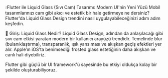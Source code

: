 💧Flutter ile Liquid Glass (Sıvı Cam) Tasarımı: Modern UI'nin Yeni Yüzü
Mobil tasarımlarınızı cam gibi akıcı ve estetik bir hale getirmeye ne dersiniz? Flutter'da Liquid Glass Design trendini nasıl uygulayabileceğinizi adım adım keşfedin.

👋 Giriş: Liquid Glass Nedir?
Liquid Glass Design, adından da anlaşılacağı gibi sıvı cam etkisi yaratan modern bir kullanıcı arayüzü trendidir. Temelinde blur (bulanıklaştırma), transparanlık, ışık yansıması ve akışkan geçiş efektleri yer alır. Apple’ın iOS’ta benimsediği frosted glass estetiğinin daha akışkan ve canlı hali diyebiliriz.

Flutter gibi güçlü bir UI framework'ü sayesinde bu etkiyi oldukça kolay bir şekilde oluşturabiliyoruz.
